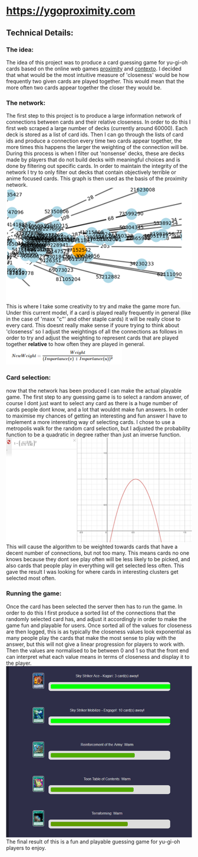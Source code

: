 # https://ygoproximity.com


## Technical Details:
 ### The idea:
  The idea of this project was to produce a card guessing game for yu-gi-oh cards based on the online web games [proximity](https://proximity.clevergoat.com/) and [contexto](https://contexto.me/). I decided that what would be the most intuitive measure of 'closeness' would be how frequently two given cards are played together. This would mean that the more often two cards appear together the closer they would be.
  ### The network:
  The first step to this project is to produce a large information network of connections between cards and their relative closeness. In order to do this I first web scraped a large number of decks (currently around 60000). Each deck is stored as a list of card ids. Then I can go through the lists of card ids and produce a connection every time two cards appear together, the more times this happens the larger the weighting of the connection will be. During this process is when I filter out 'nonsense' decks, these are decks made by players that do not build decks with meaningful choices and is done by filtering out specific cards. In order to maintain the integrity of the network I try to only filter out decks that contain objectively terrible or anime focused cards. This graph is then used as the basis of the proximity network.\
  ![image](Frontend/assets/network.png)
  This is where I take some creativity to try and make the game more fun. Under this current model, if a card is played really frequently in general (like in the case of 'maxx "c"' and other staple cards) it will be really close to every card. This doesnt really make sense if youre trying to think about 'closeness' so I adjust the weightings of all the connections as follows in order to try and adjust the weighting to represent cards that are played together **relative** to how often they are played in general.\
  ![image](Frontend/assets/Importance.png)
  ### Card selection:
  now that the network has been produced I can make the actual playable game. The first step to any guessing game is to select a random answer, of course I dont just want to select any card as there is a huge number of cards people dont know, and a lot that wouldnt make fun answers. In order to maximise my chances of getting an interesting and fun answer I have to implement a more interesting way of selecting cards. I chose to use a metropolis walk for the random card selection, but I adjusted the probability function to be a quadratic in degree rather than just an inverse function.\
  ![image](Frontend/assets/probability%20function.png)
  This will cause the algorithm to be weighted towards cards that have a decent number of connections, but not too many. This means cards no one knows because they dont see play often will be less likely to be picked, and also cards that people play in everything will get selected less often. This gave the result I was looking for where cards in interesting clusters get selected most often.
  ### Running the game:
  Once the card has been selected the server then has to run the game. In order to do this I first produce a sorted list of the connections that the randomly selected card has, and adjust it accordingly in order to make the game fun and playable for users. Once sorted all of the values for closeness are then logged, this is as typically the closeness values look exponential as many people play the cards that make the most sense to play with the answer, but this will not give a linear progression for players to work with. Then the values are normalised to be between 0 and 1 so that the front end can interpret what each value means in terms of closeness and display it to the player.\
  ![image](Frontend/assets/example.png)
  The final result of this is a fun and playable guessing game for yu-gi-oh players to enjoy.